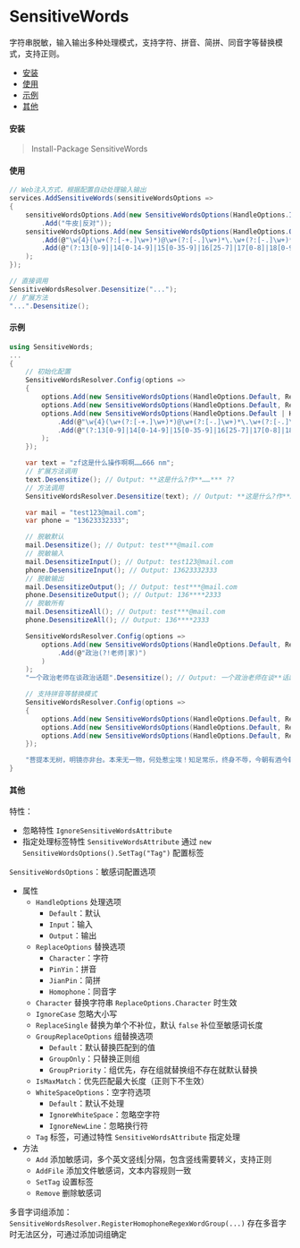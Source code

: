 # SensitiveWords
字符串脱敏，输入输出多种处理模式，支持字符、拼音、简拼、同音字等替换模式，支持正则。
<!--TOC-->
- [安装](#安装)
- [使用](#使用)
- [示例](#示例)
- [其他](#其他)
<!--/TOC-->

#### 安装
> Install-Package SensitiveWords

#### 使用
```c#
// Web注入方式，根据配置自动处理输入输出
services.AddSensitiveWords(sensitiveWordsOptions =>
{
    sensitiveWordsOptions.Add(new SensitiveWordsOptions(HandleOptions.Input, ReplaceOptions.Character, "*", true, false, GroupReplaceOptions.GroupPriority)
        .Add("牛皮|反对"));
    sensitiveWordsOptions.Add(new SensitiveWordsOptions(HandleOptions.Output, ReplaceOptions.Character, "*", true, false, GroupReplaceOptions.GroupPriority)
        .Add(@"\w{4}(\w+(?:[-+.]\w+)*)@\w+(?:[-.]\w+)*\.\w+(?:[-.]\w+)*")
        .Add(@"(?:13[0-9]|14[0-14-9]|15[0-35-9]|16[25-7]|17[0-8]|18[0-9]|19[0-35-9])(\d{4})\d{4}")
    );
});

// 直接调用
SensitiveWordsResolver.Desensitize("...");
// 扩展方法
"...".Desensitize();

```

#### 示例
```c#
using SensitiveWords;
...
{
	// 初始化配置
	SensitiveWordsResolver.Config(options =>
	{
		options.Add(new SensitiveWordsOptions(HandleOptions.Default, ReplaceOptions.Character, "*", true).Add("啊啊|zf|666"));
		options.Add(new SensitiveWordsOptions(HandleOptions.Default, ReplaceOptions.Character, "?", true).Add("操|文|NM"));
		options.Add(new SensitiveWordsOptions(HandleOptions.Default | HandleOptions.Output, ReplaceOptions.Character, "*", true, groupReplaceOptions: GroupReplaceOptions.GroupPriority)
			.Add(@"\w{4}(\w+(?:[-+.]\w+)*)@\w+(?:[-.]\w+)*\.\w+(?:[-.]\w+)*")
			.Add(@"(?:13[0-9]|14[0-14-9]|15[0-35-9]|16[25-7]|17[0-8]|18[0-9]|19[0-35-9])(\d{4})\d{4}")
		);
	});

	var text = "zf这是什么操作啊啊……666 nm";
	// 扩展方法调用
	text.Desensitize(); // Output: **这是什么?作**……*** ??
	// 方法调用
	SensitiveWordsResolver.Desensitize(text); // Output: **这是什么?作**……*** ??

	var mail = "test123@mail.com";
	var phone = "13623332333";

	// 脱敏默认
	mail.Desensitize(); // Output: test***@mail.com
	// 脱敏输入
	mail.DesensitizeInput(); // Output: test123@mail.com
	phone.DesensitizeInput(); // Output: 13623332333
	// 脱敏输出
	mail.DesensitizeOutput(); // Output: test***@mail.com
	phone.DesensitizeOutput(); // Output: 136****2333
	// 脱敏所有
	mail.DesensitizeAll(); // Output: test***@mail.com
	phone.DesensitizeAll(); // Output: 136****2333

	SensitiveWordsResolver.Config(options =>
		options.Add(new SensitiveWordsOptions(HandleOptions.Default, ReplaceOptions.Character, "*", true, groupReplaceOptions: GroupReplaceOptions.GroupPriority)
			.Add(@"政治(?!老师|家)")
		)
	);
	"一个政治老师在谈政治话题".Desensitize(); // Output: 一个政治老师在谈**话题

	// 支持拼音等替换模式
	SensitiveWordsResolver.Config(options =>
	{
		options.Add(new SensitiveWordsOptions(HandleOptions.Default, ReplaceOptions.PinYin, null, true, groupReplaceOptions: GroupReplaceOptions.GroupPriority).Add("尘埃|酒"));
		options.Add(new SensitiveWordsOptions(HandleOptions.Default, ReplaceOptions.JianPin, null, true, groupReplaceOptions: GroupReplaceOptions.GroupPriority).Add("菩提|本来"));
		options.Add(new SensitiveWordsOptions(HandleOptions.Default, ReplaceOptions.Homophone, null, true, groupReplaceOptions: GroupReplaceOptions.GroupPriority).Add("终身"));
	});

	"菩提本无树，明镜亦非台。本来无一物，何处惹尘埃！知足常乐，终身不辱，今朝有酒今朝醉，明日愁来明日愁。".Desensitize(); // Output: pt本无树，明镜亦非台。bl无一物，何处惹chenai！知足常乐，中伸不辱，今朝有jiu今朝醉，明日愁来明日愁。
}
```

#### 其他
特性：
- 忽略特性 `IgnoreSensitiveWordsAttribute`
- 指定处理标签特性 `SensitiveWordsAttribute` 通过 `new SensitiveWordsOptions().SetTag("Tag")` 配置标签

`SensitiveWordsOptions`：敏感词配置选项
- 属性
	- `HandleOptions` 处理选项
		- `Default`：默认
		- `Input`：输入
		- `Output`：输出
	- `ReplaceOptions` 替换选项
		- `Character`：字符
		- `PinYin`：拼音
		- `JianPin`：简拼
		- `Homophone`：同音字
	- `Character` 替换字符串 `ReplaceOptions.Character` 时生效
	- `IgnoreCase` 忽略大小写
	- `ReplaceSingle` 替换为单个不补位，默认 `false` 补位至敏感词长度
	- `GroupReplaceOptions` 组替换选项
		- `Default`：默认替换匹配到的值
		- `GroupOnly`：只替换正则组
		- `GroupPriority`：组优先，存在组就替换组不存在就默认替换
	- `IsMaxMatch`：优先匹配最大长度（正则下不生效）
	- `WhiteSpaceOptions`：空字符选项
    	- `Default`：默认不处理
    	- `IgnoreWhiteSpace`：忽略空字符
    	- `IgnoreNewLine`：忽略换行符
	- `Tag` 标签，可通过特性 `SensitiveWordsAttribute` 指定处理
- 方法
	- `Add` 添加敏感词，多个英文竖线|分隔，包含竖线需要转义，支持正则
	- `AddFile` 添加文件敏感词，文本内容规则一致
	- `SetTag` 设置标签
	- `Remove` 删除敏感词

多音字词组添加：`SensitiveWordsResolver.RegisterHomophoneRegexWordGroup(...)` 存在多音字时无法区分，可通过添加词组确定
